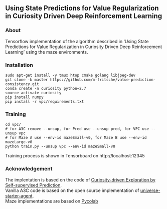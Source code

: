 ## Using State Predictions for Value Regularization in Curiosity Driven Deep Reinforcement Learning ##

### About
Tensorflow implementation of the algorithm described in ‘Using State Predictions for Value Regularization in Curiosity Driven Deep Reinforcement Learning’ using the maze environments.

### Installation
  ```Shell
  sudo apt-get install -y tmux htop cmake golang libjpeg-dev
  git clone -b master https://github.com/m-fritsche/value-prediction-consistency.git
  conda create -n curiosity python=2.7
  source activate curiosity
  pip install numpy
  pip install -r vpc/requirements.txt
  ```

### Training
  ```Shell
  cd vpc/
  # for A3C remove --unsup, for Pred use --unsup pred, for VPC use --unsup vpc
  # for Maze A use --env-id mazeSmall-v0, for Maze B use --env-id mazeLarge-v0
  python train.py --unsup vpc --env-id mazeSmall-v0
  ```
  Training process is shown in Tensorboard on http://localhost:12345

### Acknowledgement
The implentation is based on the code of [Curiosity-driven Exploration by Self-supervised Prediction](https://github.com/pathak22/noreward-rl).  
Vanilla A3C code is based on the open source implementation of [universe-starter-agent](https://github.com/openai/universe-starter-agent).  
Maze implementations are based on [Pycolab](https://github.com/deepmind/pycolab)
